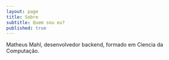 ```yaml
---
layout: page
title: Sobre
subtitle: Quem sou eu?
published: true
---
```


Matheus Mahl, desenvolvedor backend, formado em Ciencia da Computação.


